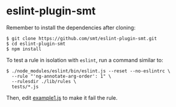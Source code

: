 # eslint-plugin-smt

Remember to install the dependencies after cloning:

```shell
$ git clone https://github.com/smt/eslint-plugin-smt.git
$ cd eslint-plugin-smt
$ npm install
```

To test a rule in isolation with `eslint`, run a command similar to:

```shell
$ ./node_modules/eslint/bin/eslint.js --reset --no-eslintrc \
  --rule "'ng-annotate-arg-order': 1" \
  --rulesdir ./lib/rules \
  tests/*.js
```

Then, edit [example1.js](https://github.com/smt/eslint-plugin-smt/blob/master/tests/example1.js) to make it fail the rule.
